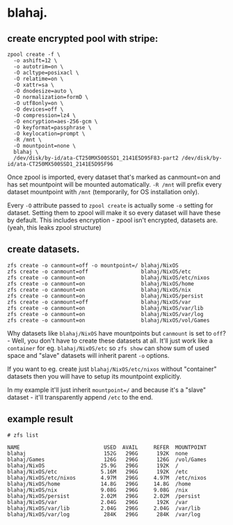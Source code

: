 # blahaj.

## create encrypted pool with stripe:

```
zpool create -f \
  -o ashift=12 \
  -o autotrim=on \
  -O acltype=posixacl \
  -O relatime=on \
  -O xattr=sa \
  -O dnodesize=auto \
  -O normalization=formD \
  -O utf8only=on \
  -O devices=off \
  -O compression=lz4 \
  -O encryption=aes-256-gcm \
  -O keyformat=passphrase \
  -O keylocation=prompt \
  -R /mnt \
  -O mountpoint=none \
  blahaj \
  /dev/disk/by-id/ata-CT250MX500SSD1_2141E5D95F83-part2 /dev/disk/by-id/ata-CT250MX500SSD1_2141E5D95F96
```

Once zpool is imported, every dataset that's marked as canmount=on and has set mountpoint will be mounted automatically. `-R /mnt` will prefix every dataset mountpoint with `/mnt` (temporarily, for OS installation only).

Every `-O` attribute passed to `zpool create` is actually some `-o` setting for dataset. Setting them to zpool will make it so every dataset will have these by default. This includes encryption - zpool isn't encrypted, datasets are. (yeah, this leaks zpool structure)

## create datasets.

```
zfs create -o canmount=off -o mountpoint=/ blahaj/NixOS
zfs create -o canmount=off                 blahaj/NixOS/etc
zfs create -o canmount=on                  blahaj/NixOS/etc/nixos
zfs create -o canmount=on                  blahaj/NixOS/home
zfs create -o canmount=on                  blahaj/NixOS/nix
zfs create -o canmount=on                  blahaj/NixOS/persist
zfs create -o canmount=off                 blahaj/NixOS/var
zfs create -o canmount=on                  blahaj/NixOS/var/lib
zfs create -o canmount=on                  blahaj/NixOS/var/log
zfs create -o canmount=on                  blahaj/NixOS/vol/Games
```

Why datasets like `blahaj/NixOS` have mountpoints but `canmount` is set to `off`? - Well, you don't have to create these datasets at all. It'll just work like a `container` for eg. `blahaj/NixOS/etc` so `zfs show` can show sum of used space and "slave" datasets will inherit parent `-o` options.

If you want to eg. create just `blahaj/NixOS/etc/nixos` without "container" datasets then you will have to setup its mountpoint explicitly.

In my example it'll just inherit `mountpoint=/` and because it's a "slave" dataset - it'll transparently append `/etc` to the end.

## example result

`# zfs list`

```
NAME                           USED  AVAIL     REFER  MOUNTPOINT
blahaj                         152G   296G      192K  none
blahaj/Games                   126G   296G      126G  /vol/Games
blahaj/NixOS                  25.9G   296G      192K  /
blahaj/NixOS/etc              5.16M   296G      192K  /etc
blahaj/NixOS/etc/nixos        4.97M   296G     4.97M  /etc/nixos
blahaj/NixOS/home             14.8G   296G     14.8G  /home
blahaj/NixOS/nix              9.08G   296G     9.08G  /nix
blahaj/NixOS/persist          2.02M   296G     2.02M  /persist
blahaj/NixOS/var              2.04G   296G      192K  /var
blahaj/NixOS/var/lib          2.04G   296G     2.04G  /var/lib
blahaj/NixOS/var/log           284K   296G      284K  /var/log
```
